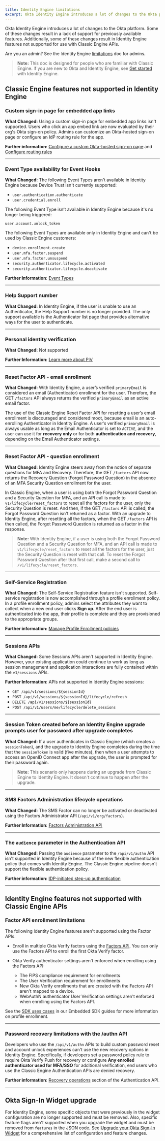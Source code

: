 ```yaml
---
title: Identity Engine limitations
excerpt: Okta Identity Engine introduces a lot of changes to the Okta platform. Some of these changes result in a lack of support for previously available features.
---
```


<ApiLifecycle access="ie" />

Okta Identity Engine introduces a lot of changes to the Okta platform. Some of these changes result in a lack of support for previously available features. Additionally, some of these changes result in Identity Engine features not supported for use with Classic Engine APIs.

Are you an admin? See the Identity Engine [limitations](https://help.okta.com/okta_help.htm?type=oie&id=ext-oie-limitations) doc for admins.

> **Note:** This doc is designed for people who are familiar with Classic Engine. If you are new to Okta and Identity Engine, see [Get started](https://help.okta.com/okta_help.htm?type=oie&id=ext-get-started-oie) with Identity Engine.

## Classic Engine features not supported in Identity Engine

### Custom sign-in page for embedded app links

**What Changed:** Using a custom sign-in page for embedded app links isn't supported. Users who click an app embed link are now evaluated by their org's Okta sign-on policy. Admins can customize an Okta-hosted sign-on page or configure an IdP routing rule for the app.

**Further information:** [Configure a custom Okta-hosted sign-on page](/docs/guides/custom-widget/) and [Configure routing rules](https://help.okta.com/okta_help.htm?type=oie&id=ext_Identity_Provider_Discovery)

***

### Event Type availability for Event Hooks

**What Changed:** The following Event Types aren't available in Identity Engine because Device Trust isn't currently supported:

* `user.authentication.authenticate`
* `user.credential.enroll`

The following Event Type isn’t available in Identity Engine because it's no longer being triggered:

`user.account.unlock_token`

The following Event Types are available only in Identity Engine and can't be used by Classic Engine customers:

* `device.enrollment.create`
* `user.mfa.factor.suspend`
* `user.mfa.factor.unsuspend`
* `security.authenticator.lifecycle.activated`
* `security.authenticator.lifecycle.deactivate`

**Further Information:** [Event Types](/docs/reference/api/event-types/)

***

### Help Support number

**What Changed:** In Identity Engine, if the user is unable to use an Authenticator, the Help Support number is no longer provided. The only support available is the Authenticator list page that provides alternative ways for the user to authenticate.

***

### Personal identity verification

**What Changed:** Not supported

**Further Information:** [Learn more about PIV](https://help.okta.com/okta_help.htm?id=ext-idp-smart-card-workflow)

***

### Reset Factor API - email enrollment

**What Changed:** With Identity Engine, a user’s verified `primaryEmail` is considered an email (Authenticator) enrollment for the user. Therefore, the GET `/factors` API always returns the verified `primaryEmail` as an active email factor.

The use of the Classic Engine Reset Factor API for resetting a user’s email enrollment is discouraged and considered moot, because email is an auto-enrolling Authenticator in Identity Engine. A user’s verified `primaryEmail` is always usable as long as the Email Authenticator is set to `ACTIVE`, and the user can use it for **recovery only** or for both **authentication and recovery**, depending on the Email Authenticator settings.

***

### Reset Factor API - question enrollment

**What Changed:** Identity Engine steers away from the notion of separate questions for MFA and Recovery. Therefore, the GET `/factors` API now returns the Recovery Question (Forgot Password Question) in the absence of an MFA Security Question enrollment for the user.

In Classic Engine, when a user is using both the Forgot Password Question and a Security Question for MFA, and an API call is made to `v1/lifecycle/reset_factors` to reset all the factors for the user, only the Security Question is reset. And then, if the GET `/factors` API is called, the Forgot Password Question isn't returned as a factor. With an upgrade to Identity Engine, after resetting all the factors, when the GET `/factors` API is then called, the Forgot Password Question is returned as a factor in the response.

> **Note:** With Identity Engine, if a user is using both the Forgot Password Question and a Security Question for MFA, and an API call is made to `v1/lifecycle/reset_factors` to reset all the factors for the user, just the Security Question is reset with that call. To reset the Forgot Password Question after that first call, make a second call to `/v1/lifecycle/reset_factors`.

***

### Self-Service Registration

**What Changed:** The Self-Service Registration feature isn't supported. Self-service registration is now accomplished through a profile enrollment policy. In a profile enrollment policy, admins select the attributes they want to collect when a new end user clicks **Sign up**. After the end user is authenticated into the app, their profile is complete and they are provisioned to the appropriate groups.

**Further information:** [Manage Profile Enrollment policies](https://help.okta.com/okta_help.htm?type=oie&id=ext-create-profile-enrollment)

***

### Sessions APIs

**What Changed:** Some Sessions APIs aren't supported in Identity Engine. However, your existing application could continue to work as long as session management and application interactions are fully contained within the `v1/sessions` APIs.

**Further Information:** APIs not supported in Identity Engine sessions:

* `GET /api/v1/sessions/${sessionId}`
* `POST /api/v1/sessions/${sessionId}/lifecycle/refresh`
* `DELETE /api/v1/sessions/${sessionId}`
* `POST /api/v1/users/me/lifecycle/delete_sessions`

***

### Session Token created before an Identity Engine upgrade prompts user for password after upgrade completes

**What Changed:** If a user authenticates in Classic Engine (which creates a `sessionToken`), and the upgrade to Identity Engine completes during the time that the `sessionToken` is valid (five minutes), then when a user attempts to access an OpenID Connect app after the upgrade, the user is prompted for their password again.

> **Note:** This scenario only happens during an upgrade from Classic Engine to Identity Engine. It doesn't continue to happen after the upgrade.

***

### SMS Factors Administration lifecycle operations

**What Changed:** The SMS Factor can no longer be activated or deactivated using the Factors Administrator API (`/api/v1/org/factors`).

**Further Information:** [Factors Administration API](/docs/reference/api/factor-admin)

***

### The `audience` parameter in the Authentication API

**What Changed:** Passing the `audience` parameter to the `/api/v1/authn` API isn't supported in Identity Engine because of the new flexible authentication policy that comes with Identity Engine. The Classic Engine pipeline doesn't support the flexible authentication policy.

**Further information:** [IDP-initiated step-up authentication](/docs/reference/api/authn/#idp-initiated-step-up-authentication)

***

## Identity Engine features not supported with Classic Engine APIs

### Factor API enrollment limitations

The following Identity Engine features aren't supported using the Factor APIs.

* Enroll in multiple Okta Verify factors using the [Factors API](/docs/reference/api/factors/#enroll-okta-verify-totp-factor). You can only use the Factors API to enroll the first Okta Verify factor.
* Okta Verify authenticator settings aren't enforced when enrolling using the Factors API:

  * The FIPS compliance requirement for enrollments
  * The User Verification requirement for enrollments
  * New Okta Verify enrollments that are created with the Factors API aren't mapped to a device.
  * WebAuthN authenticator User Verification settings aren't enforced when enrolling using the Factors API.

See the [SDK uses cases](/docs/guides/oie-embedded-common-org-setup/main/) in our Embedded SDK guides for more information on profile enrollment.

***

### Password recovery limitations with the /authn API

Developers who use the `/api/v1/authn` APIs to build custom password reset and account unlock experiences can't use the new recovery options in Identity Engine. Specifically, if developers set a password policy rule to require Okta Verify Push for recovery or configure **Any enrolled authenticator used for MFA/SSO** for additional verification, end users who use the Classic Engine Authentication APIs are denied recovery.

**Further information:** [Recovery operations](/docs/reference/api/authn/#recovery-operations) section of the Authentication API.

***

## Okta Sign-In Widget upgrade

For Identity Engine, some specific objects that were previously in the widget configuration are no longer supported and must be removed. Also, specific feature flags aren't supported when you upgrade the widget and must be removed from `features` in the JSON code. See [Upgrade your Okta Sign-In Widget](/docs/guides/oie-upgrade-sign-in-widget/main/) for a comprehensive list of configuration and feature changes.
